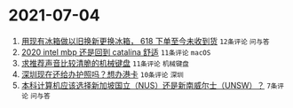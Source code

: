 # 2021-07-04

1. [用现有冰箱做以旧换新更换冰箱， 618 下单至今未收到货](https://www.v2ex.com/t/787399) `12条评论` `问与答`
1. [2020 intel mbp 还是回到 catalina 舒适](https://www.v2ex.com/t/787412) `11条评论` `macOS`
1. [求推荐声音比较清脆的机械键盘](https://www.v2ex.com/t/787400) `11条评论` `机械键盘`
1. [深圳现在还给办护照吗？想办港卡](https://www.v2ex.com/t/787401) `10条评论` `深圳`
1. [本科计算机应该选择新加坡国立（NUS）还是新南威尔士（UNSW）？](https://www.v2ex.com/t/787402) `7条评论` `问与答`

